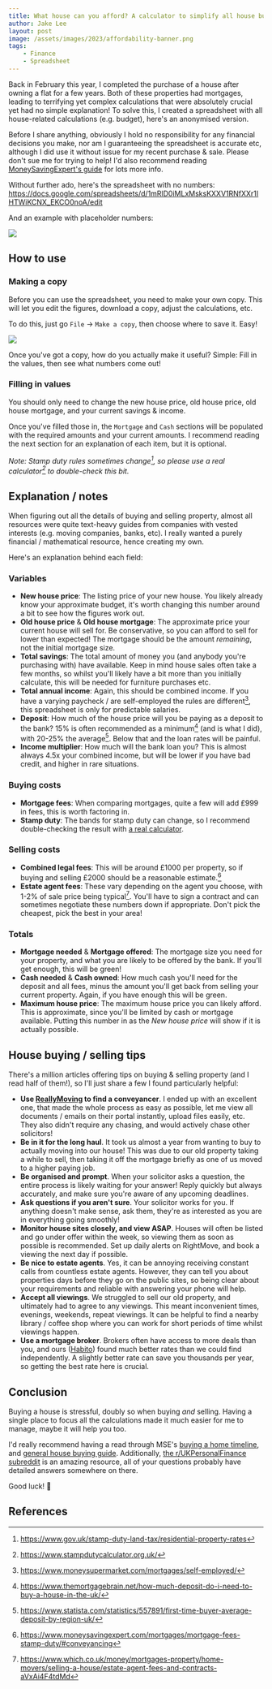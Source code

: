 ```yaml
---
title: What house can you afford? A calculator to simplify all house buying & selling calculations in the UK 🏡 
author: Jake Lee
layout: post
image: /assets/images/2023/affordability-banner.png
tags:
    - Finance
    - Spreadsheet
---
```


Back in February this year, I completed the purchase of a house after owning a flat for a few years. Both of these properties had mortgages, leading to terrifying yet complex calculations that were absolutely crucial yet had no simple explanation! To solve this, I created a spreadsheet with all house-related calculations (e.g. budget), here's an anonymised version. 

Before I share anything, obviously I hold no responsibility for any financial decisions you make, nor am I guaranteeing the spreadsheet is accurate etc, although I did use it without issue for my recent purchase & sale. Please don't sue me for trying to help! I'd also recommend reading [MoneySavingExpert's guide](https://www.moneysavingexpert.com/mortgages/mortgage-fees-stamp-duty/) for lots more info.

Without further ado, here's the spreadsheet with no numbers: <https://docs.google.com/spreadsheets/d/1mRlD0iMLxMsksKXXV1RNfXXr1IHTWiKCNX_EKCO0noA/edit>

And an example with placeholder numbers:

[![](/assets/images/2023/affordability-example.png)](/assets/images/2023/affordability-example.png)

## How to use

### Making a copy

Before you can use the spreadsheet, you need to make your own copy. This will let you edit the figures, download a copy, adjust the calculations, etc.

To do this, just go `File` -> `Make a copy`, then choose where to save it. Easy! 

[![](/assets/images/2023/affordability-copy.png)](/assets/images/2023/affordability-copy.png)

Once you've got a copy, how do you actually make it useful? Simple: Fill in the values, then see what numbers come out!

### Filling in values 

You should only need to change the new house price, old house price, old house mortgage, and your current savings & income.

Once you've filled those in, the `Mortgage` and `Cash` sections will be populated with the required amounts and your current amounts. I recommend reading the next section for an explanation of each item, but it is optional.

*Note: Stamp duty rules sometimes change[^changing-rules], so please use a real calculator[^stamp-duty-calc] to double-check this bit.*

[^stamp-duty-calc]: <https://www.stampdutycalculator.org.uk/>
[^changing-rules]: <https://www.gov.uk/stamp-duty-land-tax/residential-property-rates>

## Explanation / notes

When figuring out all the details of buying and selling property, almost all resources were quite text-heavy guides from companies with vested interests (e.g. moving companies, banks, etc). I really wanted a purely financial / mathematical resource, hence creating my own.

Here's an explanation behind each field:

### Variables

* **New house price**: The listing price of your new house. You likely already know your approximate budget, it's worth changing this number around a bit to see how the figures work out.
* **Old house price** & **Old house mortgage**: The approximate price your current house will sell for. Be conservative, so you can afford to sell for lower than expected! The mortgage should be the amount *remaining*, not the initial mortgage size.
* **Total savings**: The total amount of money you (and anybody you're purchasing with) have available. Keep in mind house sales often take a few months, so whilst you'll likely have a bit more than you initially calculate, this will be needed for furniture purchases etc.
* **Total annual income**: Again, this should be combined income. If you have a varying paycheck / are self-employed the rules are different[^self-employed], this spreadsheet is only for predictable salaries.
* **Deposit**: How much of the house price will you be paying as a deposit to the bank? 15% is often recommended as a minimum[^minimum-deposit] (and is what I did), with 20-25% the average[^average-deposit]. Below that and the loan rates will be painful.
* **Income multiplier**: How much will the bank loan you? This is almost always 4.5x your combined income, but will be lower if you have bad credit, and higher in rare situations. 

[^self-employed]: <https://www.moneysupermarket.com/mortgages/self-employed/>
[^minimum-deposit]: <https://www.themortgagebrain.net/how-much-deposit-do-i-need-to-buy-a-house-in-the-uk/>
[^average-deposit]: <https://www.statista.com/statistics/557891/first-time-buyer-average-deposit-by-region-uk/>

### Buying costs

* **Mortgage fees**: When comparing mortgages, quite a few will add £999 in fees, this is worth factoring in.
* **Stamp duty**: The bands for stamp duty can change, so I recommend double-checking the result with [a real calculator](https://www.stampdutycalculator.org.uk/).

### Selling costs

* **Combined legal fees**: This will be around £1000 per property, so if buying and selling £2000 should be a reasonable estimate.[^conveyancing] 
* **Estate agent fees**: These vary depending on the agent you choose, with 1-2% of sale price being typical[^estate-agent-fees]. You'll have to sign a contract and can sometimes negotiate these numbers down if appropriate. Don't pick the cheapest, pick the best in your area!

[^estate-agent-fees]: <https://www.which.co.uk/money/mortgages-property/home-movers/selling-a-house/estate-agent-fees-and-contracts-aVxAi4F4tdMd>
[^conveyancing]: <https://www.moneysavingexpert.com/mortgages/mortgage-fees-stamp-duty/#conveyancing>

### Totals

* **Mortgage needed** & **Mortgage offered**: The mortgage size you need for your property, and what you are likely to be offered by the bank. If you'll get enough, this will be green!
* **Cash needed** & **Cash owned**: How much cash you'll need for the deposit and all fees, minus the amount you'll get back from selling your current property. Again, if you have enough this will be green.
* **Maximum house price**: The maximum house price you can likely afford. This is approximate, since you'll be limited by cash or mortgage available. Putting this number in as the *New house price* will show if it is actually possible.

## House buying / selling tips

There's a million articles offering tips on buying & selling property (and I read half of them!), so I'll just share a few I found particularly helpful:

* **Use [ReallyMoving](https://reallymoving.com) to find a conveyancer**. I ended up with an excellent one, that made the whole process as easy as possible, let me view all documents / emails on their portal instantly, upload files easily, etc. They also didn't require any chasing, and would actively chase other solicitors!
* **Be in it for the long haul**. It took us almost a year from wanting to buy to actually moving into our house! This was due to our old property taking a while to sell, then taking it off the mortgage briefly as one of us moved to a higher paying job.
* **Be organised and prompt**. When your solicitor asks a question, the entire process is likely waiting for your answer! Reply quickly but always accurately, and make sure you're aware of any upcoming deadlines.
* **Ask questions if you aren't sure**. Your solicitor works for you. If anything doesn't make sense, ask them, they're as interested as you are in everything going smoothly!
* **Monitor house sites closely, and view ASAP**. Houses will often be listed and go under offer within the week, so viewing them as soon as possible is recommended. Set up daily alerts on RightMove, and book a viewing the next day if possible.
* **Be nice to estate agents**. Yes, it can be annoying receiving constant calls from countless estate agents. However, they can tell you about properties days before they go on the public sites, so being clear about your requirements and reliable with answering your phone will help.
* **Accept all viewings**. We struggled to sell our old property, and ultimately had to agree to any viewings. This meant inconvenient times, evenings, weekends, repeat viewings. It can be helpful to find a nearby library / coffee shop where you can work for short periods of time whilst viewings happen.
* **Use a mortgage broker**. Brokers often have access to more deals than you, and ours ([Habito](https://www.habito.com/)) found much better rates than we could find independently. A slightly better rate can save you thousands per year, so getting the best rate here is crucial. 

## Conclusion

Buying a house is stressful, doubly so when buying *and* selling. Having a single place to focus all the calculations made it much easier for me to manage, maybe it will help you too.

I'd really recommend having a read through MSE's [buying a home timeline](https://www.moneysavingexpert.com/mortgages/buying-a-home-timeline/), and [general house buying guide](https://www.moneysavingexpert.com/mortgages/house-buying-guide/). Additionally, [the r/UKPersonalFinance subreddit](https://www.reddit.com/r/UKPersonalFinance/) is an amazing resource, all of your questions probably have detailed answers somewhere on there. 

Good luck! 🏡

## References